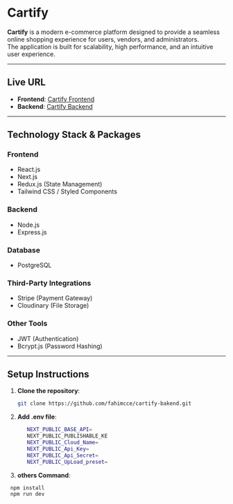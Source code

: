 # **Cartify**

**Cartify** is a modern e-commerce platform designed to provide a seamless online shopping experience for users, vendors, and administrators.  
The application is built for scalability, high performance, and an intuitive user experience.

---

## **Live URL**

- **Frontend**: [Cartify Frontend](https://cartify-murex.vercel.app/)
- **Backend**: [Cartify Backend](https://cartify-server.vercel.app/)

---

## **Technology Stack & Packages**

### **Frontend**

- React.js
- Next.js
- Redux.js (State Management)
- Tailwind CSS / Styled Components

### **Backend**

- Node.js
- Express.js

### **Database**

- PostgreSQL

### **Third-Party Integrations**

- Stripe (Payment Gateway)
- Cloudinary (File Storage)

### **Other Tools**

- JWT (Authentication)
- Bcrypt.js (Password Hashing)

---

## **Setup Instructions**

1. **Clone the repository**:
   ```bash
   git clone https://github.com/fahimcce/cartify-bakend.git
   ```
2. **Add .env file**:
   ```bash
      NEXT_PUBLIC_BASE_API=
      NEXT_PUBLIC_PUBLISHABLE_KE
      NEXT_PUBLIC_Cloud_Name=
      NEXT_PUBLIC_Api_Key=
      NEXT_PUBLIC_Api_Secret=
      NEXT_PUBLIC_UpLoad_preset=
   ```
  3. **others Command**:
   ``` bash
    npm install
    npm run dev
   ```
   
